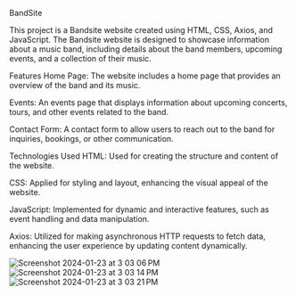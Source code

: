 BandSite 

This project is a Bandsite website created using HTML, CSS, Axios, and JavaScript. The Bandsite website is designed to showcase information about a music band, including details about the band members, upcoming events, and a collection of their music.

Features
Home Page: The website includes a home page that provides an overview of the band and its music.

Events: An events page that displays information about upcoming concerts, tours, and other events related to the band.

Contact Form: A contact form to allow users to reach out to the band for inquiries, bookings, or other communication.

Technologies Used
HTML: Used for creating the structure and content of the website.

CSS: Applied for styling and layout, enhancing the visual appeal of the website.

JavaScript: Implemented for dynamic and interactive features, such as event handling and data manipulation.

Axios: Utilized for making asynchronous HTTP requests to fetch data, enhancing the user experience by updating content dynamically.

![Screenshot 2024-01-23 at 3 03 06 PM](https://github.com/Mlee8812/bandsite/assets/97935821/662cc9ad-2d98-4a0b-8f80-8c95029efd91)
![Screenshot 2024-01-23 at 3 03 14 PM](https://github.com/Mlee8812/bandsite/assets/97935821/249cb09d-a9cf-4031-a28c-fdbe3a6b4fcf)
![Screenshot 2024-01-23 at 3 03 21 PM](https://github.com/Mlee8812/bandsite/assets/97935821/50dd0d89-032b-4038-9714-16c26d12bd6b)
